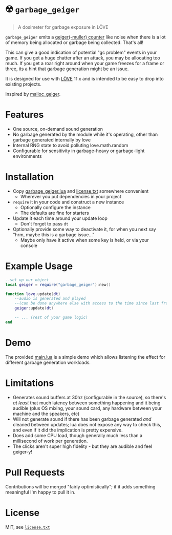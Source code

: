# ☢️ `garbage_geiger`

> A dosimeter for garbage exposure in LÖVE

`garbage_geiger` emits a [geiger(-muller) counter](https://en.wikipedia.org/wiki/Geiger_counter) like noise when there is a lot of memory being allocated or garbage being collected. That's all!

This can give a good indication of potential "gc problem" events in your game. If you get a huge chatter after an attack, you may be allocating too much. If you get a roar right around when your game freezes for a frame or three, its a hint that garbage generation might be an issue.

It is designed for use with [LÖVE](https://love2d.org) 11.x and is intended to be easy to drop into existing projects.

Inspired by [malloc_geiger](https://github.com/laserallan/malloc_geiger).

# Features

- One source, on-demand sound generation
- No garbage generated by the module while it's operating, other than garbage generated internally by love
- Internal RNG state to avoid polluting love.math.random
- Configurable for sensitivity in garbage-heavy or garbage-light environments

# Installation

- Copy [garbage_geiger.lua](./garbage_geiger.lua) and [license.txt](./license.txt) somewhere convenient
	- Wherever you put dependencies in your project
- `require` it in your code and construct a new instance
	- Optionally configure the instance
	- The defaults are fine for starters
- Update it each time around your update loop
	- Don't forget to pass `dt`
- Optionally provide some way to deactivate it, for when you next say "hrm, maybe this is a garbage issue..."
	- Maybe only have it active when some key is held, or via your console

# Example Usage

```lua
--set up our object
local geiger = require("garbage_geiger"):new()

function love.update(dt)
	--audio is generated and played
	--(can be done anywhere else with access to the time since last frame)
	geiger:update(dt)

	-- ... (rest of your game logic)
end

```

# Demo

The provided [main.lua](./main.lua) is a simple demo which allows listening the effect for different garbage generation workloads.

# Limitations

- Generates sound buffers at 30hz (configurable in the source), so there's _at least_ that much latency between something happening and it being audible (plus OS mixing, your sound card, any hardware between your machine and the speakers, etc)
- Will not generate sound if there has been garbage generated _and_ cleaned between updates; lua does not expose any way to check this, and even if it did the implication is pretty expensive.
- Does add some CPU load, though generally much less than a millisecond of work per generation.
- The clicks aren't super high fidelity - but they are audible and feel geiger-y!

# Pull Requests

Contributions will be merged "fairly optimistically"; if it adds something meaningful I'm happy to pull it in.

# License

MIT, see [`license.txt`](./license.txt)
